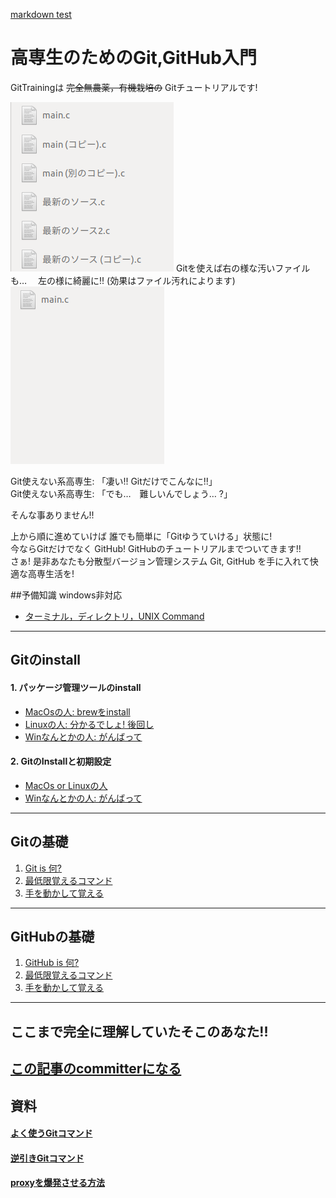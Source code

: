 [markdown test](https://github.com/fuller-kport/GitTraining/blob/master/MARKDOWN_TEST.md)

# 高専生のためのGit,GitHub入門
GitTrainingは ~~完全無農薬，有機栽培の~~ Gitチュートリアルです!


![効果はファイル汚れによります](https://github.com/fuller-kport/GitTraining/blob/master/resource/images/bad.png)
Gitを使えば右の様な汚いファイルも…  　左の様に綺麗に!! (効果はファイル汚れによります)  
![効果はファイル汚れによります](https://github.com/fuller-kport/GitTraining/blob/master/resource/images/good.png)


Git使えない系高専生: 「凄い!! Gitだけでこんなに!!」  
Git使えない系高専生: 「でも…　難しいんでしょう… ?」  

そんな事ありません!!

上から順に進めていけば 誰でも簡単に「Gitゆうていける」状態に!  
今ならGitだけでなく GitHub! GitHubのチュートリアルまでついてきます!!  
さぁ! 是非あなたも分散型バージョン管理システム Git, GitHub を手に入れて快適な高専生活を!  



##予備知識
windows非対応
- [ターミナル，ディレクトリ，UNIX Command](https://github.com/fuller-kport/GitTraining/blob/master/resource/pages/unix_command.md)

---
## Gitのinstall
#### 1. パッケージ管理ツールのinstall
- [MacOsの人: brewをinstall](https://github.com/fuller-kport/GitTraining/blob/master/resource/pages/how_to_install/brew.md)
- [Linuxの人: 分かるでしょ! 後回し](https://google.com)
- [Winなんとかの人: がんばって](https://google.com)
#### 2. GitのInstallと初期設定
- [MacOs or Linuxの人](https://github.com/fuller-kport/GitTraining/blob/master/resource/pages/how_to_install/git.md)
- [Winなんとかの人: がんばって](https://google.com)
---
## Gitの基礎
1. [Git is 何?](https://google.com)
1. [最低限覚えるコマンド](https://google.com)
1. [手を動かして覚える](https://google.com)
---
## GitHubの基礎
1. [GitHub is 何?](https://google.com)
1. [最低限覚えるコマンド](https://google.com)
1. [手を動かして覚える](https://google.com)

---
## ここまで完全に理解していたそこのあなた!!
[この記事のcommitterになる](https://google.com)
---

## 資料
#### [よく使うGitコマンド](https://google.com)
#### [逆引きGitコマンド](https://google.com)
#### [proxyを爆発させる方法](https://google.com)

